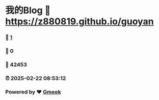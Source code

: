 # 我的Blog :link: https://z880819.github.io/guoyan 
### :page_facing_up: [1](https://z880819.github.io/guoyan/tag.html) 
### :speech_balloon: 0 
### :hibiscus: 42453 
### :alarm_clock: 2025-02-22 08:53:12 
### Powered by :heart: [Gmeek](https://github.com/Meekdai/Gmeek)

